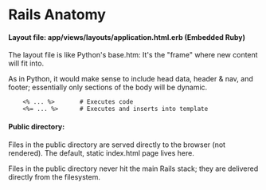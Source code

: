 # Rails Anatomy

#### Layout file: app/views/layouts/application.html.erb (Embedded Ruby)

The layout file is like Python's base.htm: It's the "frame" where new content will fit into. 

As in Python, it would make sense to include head data, header & nav, and footer; essentially only sections of the body will be dynamic. 

		<% ... %>		# Executes code
		<%= ... %> 		# Executes and inserts into template
		
#### Public directory:

Files in the public directory are served directly to the browser (not rendered). The default, static index.html page lives here.

Files in the public directory never hit the main Rails stack; they are delivered directly from the filesystem.

